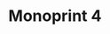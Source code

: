 ---
ee_id_thing: '216'
site: '1'
type: '2'
inv_num: 2008-015
url: 2008-015-monoprint
title: Monoprint 4
year: '2008'
display_year: '2008'
medium: Unique three-color process silkscreen on custom watermarked paper
dims: 42 x 32 inches
pitch: Poorly done C-M-Y silkscreens.
ps: ''
live_url: ''
related: ''
youtube: ''
related_code: ''
imgs: monoprint-4-2008-015-full-1-database-ih.jpg
subheading: ''
download: ''
add_credit: ''
commission: ''
layout: things-i-made
---